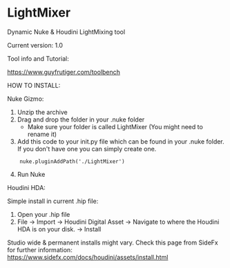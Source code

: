 # LightMixer
Dynamic Nuke & Houdini LightMixing tool

Current version: 1.0

Tool info and Tutorial:

https://www.guyfrutiger.com/toolbench

HOW TO INSTALL: 

Nuke Gizmo:
1. Unzip the archive
2. Drag and drop the folder in your .nuke folder
    - Make sure your folder is called LightMixer (You might need to rename it)
3. Add this code to your init.py file which can be found in your .nuke folder. If you don't have one you can simply create one.
```
    nuke.pluginAddPath('./LightMixer')
```
4. Run Nuke

Houdini HDA: 

Simple install in current .hip file:
1. Open your .hip file 
2. File -> Import -> Houdini Digital Asset -> Navigate to where the Houdini HDA is on your disk. -> Install

Studio wide & permanent installs might vary. Check this page from SideFx for further information: 
https://www.sidefx.com/docs/houdini/assets/install.html




